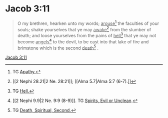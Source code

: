 # Jacob 3:11

> O my brethren, hearken unto my words; <u>arouse</u>[^a] the faculties of your souls; shake yourselves that ye may <u>awake</u>[^b] from the slumber of death; and loose yourselves from the pains of <u>hell</u>[^c] that ye may not become <u>angels</u>[^d] to the devil, to be cast into that lake of fire and brimstone which is the second <u>death</u>[^e] .

[Jacob 3:11](https://www.churchofjesuschrist.org/study/scriptures/bofm/jacob/3?lang=eng&id=p11#p11)


[^a]: TG [Apathy.](https://www.churchofjesuschrist.org/study/scriptures/tg/apathy?lang=eng)
[^b]: [[2 Nephi 28.21|2 Ne. 28:21]]; [[Alma 5.7|Alma 5:7 (6-7).]]
[^c]: TG [Hell.](https://www.churchofjesuschrist.org/study/scriptures/tg/hell?lang=eng)
[^d]: [[2 Nephi 9.9|2 Ne. 9:9 (8-9)]]. TG [Spirits, Evil or Unclean](https://www.churchofjesuschrist.org/study/scriptures/tg/spirits-evil-or-unclean?lang=eng).
[^e]: TG [Death, Spiritual, Second.](https://www.churchofjesuschrist.org/study/scriptures/tg/death-spiritual-second?lang=eng)
